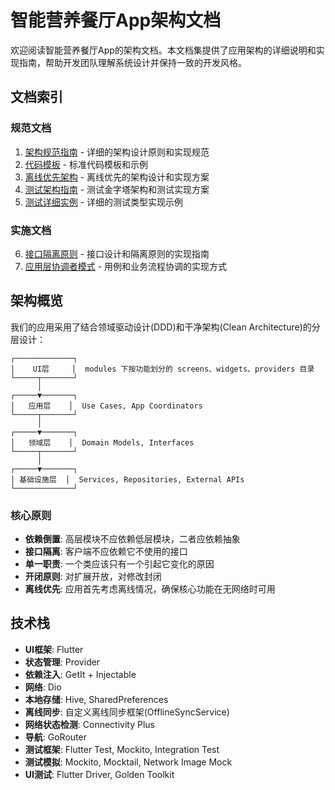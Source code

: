 # 智能营养餐厅App架构文档

欢迎阅读智能营养餐厅App的架构文档。本文档集提供了应用架构的详细说明和实现指南，帮助开发团队理解系统设计并保持一致的开发风格。

## 文档索引

### 规范文档

1. [架构规范指南](architecture_guidelines.md) - 详细的架构设计原则和实现规范
2. [代码模板](code_templates.md) - 标准代码模板和示例
3. [离线优先架构](offline_first.md) - 离线优先的架构设计和实现方案
4. [测试架构指南](testing_architecture.md) - 测试金字塔架构和测试实现方案
5. [测试详细实例](../../test/README.md) - 详细的测试类型实现示例

### 实施文档

6. [接口隔离原则](../domain/abstractions/README.md) - 接口设计和隔离原则的实现指南
7. [应用层协调者模式](../application/README.md) - 用例和业务流程协调的实现方式

## 架构概览

我们的应用采用了结合领域驱动设计(DDD)和干净架构(Clean Architecture)的分层设计：

```
┌─────────────┐
│    UI层     │  modules 下按功能划分的 screens、widgets、providers 目录
└─────┬───────┘
      │
┌─────▼───────┐
│   应用层    │  Use Cases, App Coordinators
└─────┬───────┘
      │
┌─────▼───────┐
│   领域层    │  Domain Models, Interfaces
└─────┬───────┘
      │
┌─────▼───────┐
│ 基础设施层  │  Services, Repositories, External APIs
└─────────────┘
```

### 核心原则

- **依赖倒置**: 高层模块不应依赖低层模块，二者应依赖抽象
- **接口隔离**: 客户端不应依赖它不使用的接口
- **单一职责**: 一个类应该只有一个引起它变化的原因
- **开闭原则**: 对扩展开放，对修改封闭
- **离线优先**: 应用首先考虑离线情况，确保核心功能在无网络时可用

## 技术栈

- **UI框架**: Flutter
- **状态管理**: Provider
- **依赖注入**: GetIt + Injectable
- **网络**: Dio
- **本地存储**: Hive, SharedPreferences
- **离线同步**: 自定义离线同步框架(OfflineSyncService)
- **网络状态检测**: Connectivity Plus
- **导航**: GoRouter
- **测试框架**: Flutter Test, Mockito, Integration Test
- **测试模拟**: Mockito, Mocktail, Network Image Mock
- **UI测试**: Flutter Driver, Golden Toolkit 